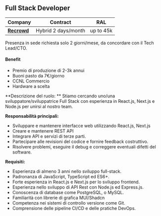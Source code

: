## Full Stack Developer

| Company                      | Contract           | RAL       |
|------------------------------|--------------------|-----------|
| [**Recrowd**](company.md)    | Hybrid 2 days/month| up to 45k |

Presenza in sede richiesta solo 2 giorni/mese, da concordare con il Tech Lead/CTO.

#### Benefit 
- Premio di produzione di 2-3k annui
- Buoni pasto da 7€/giorno
- CCNL Commercio
- Hardware a scelta


**Descrizione del ruolo: **
Stiamo cercando uno/una sviluppatore/sviluppatrice Full Stack con esperienza in React.js, Next.js e Node.js per unirsi al nostro team. 



**Responsabilità principali:**
- Sviluppare e mantenere interfacce web utilizzando React.js, Next.js
- Creare e mantenere REST API 
- Integrare API e servizi di terze parti.
- Partecipare alle revisioni del codice e fornire feedback costruttivo.
- Risolvere problemi, eseguire il debug e correggere eventuali difetti del software.



**Requisiti:**


- Esperienza di almeno 3 anni nello sviluppo full-stack.
- Padronanza di JavaScript, TypeScript ed ES6+.
- Forte esperienza in React.js e Next.js per lo sviluppo frontend.
- Esperienza nello sviluppo di API Rest con Node.js ed Express.js.
- Conoscenza di database come PostgreSQL, o MySQL.
- Familiarità con librerie di grafica MUI/Shadcn
- Competenza nei sistemi di controllo versione come Git.
- Comprensione delle pipeline CI/CD e delle pratiche DevOps.
